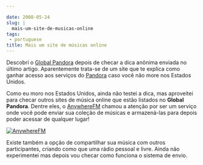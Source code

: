 ```yaml
---

date: 2008-05-24
slug: |
  mais-um-site-de-musicas-online
tags:
 - portuguese
title: Mais um site de músicas online
---
```


Descobri o [Global Pandora](http://globalpandora.com/) depois de checar
a dica anônima enviada no último artigo. Aparentemente trata-se de um
site que te explica como ganhar acesso aos serviços do
[Pandora](http://pandora.com) caso você não more nos Estados Unidos.

Como eu moro nos Estados Unidos, ainda não testei a dica, mas aproveitei
para checar outros sites de música online que estão listados no **Global
Pandora**. Dentre eles, o [AnywhereFM](http://www.anywhere.fm/player/)
chamou a atenção por ser um serviço onde você pode enviar sua coleção de
músicas e armazená-las para depois poder acessar de qualquer lugar!

[![AnywhereFM](http://farm3.static.flickr.com/2088/2519018224_112c057f85.jpg)](http://www.flickr.com/photos/ogmaciel/2519018224/)

Existe também a opção de compartilhar sua música com outros
participantes, criando como que uma rádio pessoal e livre. Ainda não
experimentei mas depois vou checar como funciona o sistema de envio.
